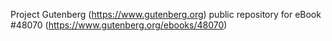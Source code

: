 Project Gutenberg (https://www.gutenberg.org) public repository for eBook #48070 (https://www.gutenberg.org/ebooks/48070)

